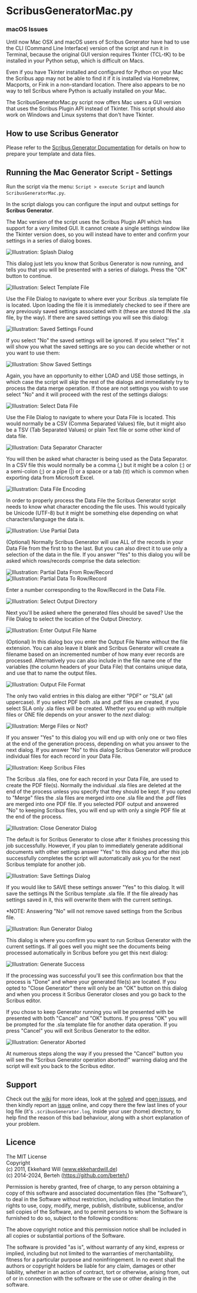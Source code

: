 ScribusGeneratorMac.py
======================

### macOS Issues

Until now Mac OSX and macOS users of Scribus Generator have had to use the CLI (Command Line Interface) version of the script and run it in Terminal, because the original GUI version requires Tkinter (TCL-tK) to be installed in your Python setup, which is difficult on Macs.

Even if you have Tkinter installed and configured for Python on your Mac the Scribus app may not be able to find it if it is installed via Homebrew, Macports, or Fink in a non-standard location.  There also appears to be no way to tell Scribus where Python is actually installed on your Mac.

The ScribusGeneratorMac.py script now offers Mac users a GUI version that uses the Scribus Plugin API instead of Tkinter. This script should also work on Windows and Linux systems that don't have Tkinter.

How to use Scribus Generator
------

Please refer to the [Scribus Generator Documentation](https://github.com/berteh/ScribusGenerator/wiki) for details on how to prepare your template and data files.

Running the Mac Generator Script - Settings
---------

Run the script via the menu: ``Script > execute Script`` and launch ``ScribusGeneratorMac.py``.

In the script dialogs you can configure the input and output settings for **Scribus Generator**.

The Mac version of the script uses the Scribus Plugin API which has support for a *very* limited GUI. It cannot create a single settings window like the Tkinter version does, so you will instead have to enter and confirm your settings in a series of dialog boxes.

![Illustration: Splash Dialog](01_Splash.png)

This dialog just lets you know that Scribus Generator is now running, and tells you that you will be presented with a series of dialogs.  Press the "OK" button to continue.

![Illustration: Select Template File](02_Select_Template.png)

Use the File Dialog to navigate to where ever your Scribus .sla template file is located.  Upon loading the file it is immediately checked to see if there are any previously saved settings associated with it (these are stored IN the .sla file, by the way). If there are saved settings you will see this dialog:

![Illustration: Saved Settings Found](03_Saved_Settings_Found.png)

If you select "No" the saved settings will be ignored. If you select "Yes" it will show you what the saved settings are so you can decide whether or not you want to use them:

![Illustration: Show Saved Settings](04_Saved_Settings.png)

Again, you have an opportunity to either LOAD and USE those settings, in which case the script will *skip* the rest of the dialogs and immediately try to process the data merge operation.  If those are not settings you wish to use select "No" and it will proceed with the rest of the settings dialogs:

![Illustration: Select Data File](05_Select_Data_File.png)

Use the File Dialog to navigate to where your Data File is located.  This would normally be a CSV (Comma Separated Values) file, but it might also be a TSV (Tab Separated Values) or plain Text file or some other kind of data file.

![Illustration: Data Separator Character](06_Data_Separator.png)

You will then be asked what character is being used as the Data Separator.  In a CSV file this would normally be a comma (,) but it might be a colon (:) or a semi-colon (;) or a pipe (|) or a space or a tab (\t) which is common when exporting data from Microsoft Excel.

![Illustration: Data File Encoding](07_Data_Encoding.png)

In order to properly process the Data File the Scribus Generator script needs to know what character encoding the file uses. This would typically be Unicode (UTF-8) but it might be something else depending on what characters/language the data is.

![Illustration: Use Partial Data](08_Partial_Data.png)

(Optional) Normally Scribus Generator will use ALL of the records in your Data File from the first to to the last. But you can also direct it to use only a selection of the data in the file. If you answer "Yes" to this dialog you will be asked which rows/records comprise the data selection:

![Illustration: Partial Data From Row/Record](09_Partial_Data_From.png)
![Illustration: Partial Data To Row/Record](10_Partial_Data_To.png)

Enter a number corresponding to the Row/Record in the Data File.

![Illustration: Select Output Directory](11_Select_Output_Dir.png)

Next you'll be asked where the generated files should be saved?  Use the File Dialog to select the location of the Output Directory.

![Illustration: Enter Output File Name](12_Output_File_Name.png)

(Optional) In this dialog box you enter the Output File Name without the file extension.  You can also leave it blank and Scribus Generator will create a filename based on an incremented number of how many ever records are processed.  Alternatively you can also include in the file name one of the variables (the column headers of your Data File) that contains unique data, and use that to name the output files.

![Illustration: Output File Format](13_File_Format.png)

The only two valid entries in this dialog are either "PDF" or "SLA" (all uppercase).  If you select PDF both .sla and .pdf files are created, if you select SLA only .sla files will be created. Whether you end up with multiple files or ONE file depends on your answer to the *next* dialog:

![Illustration: Merge Files or Not?](14_Merge_Files.png)

If you answer "Yes" to this dialog you will end up with only one or two files at the end of the generation process, depending on what you answer to the next dialog.  If you answer "No" to this dialog Scribus Generator will produce individual files for each record in your Data File.

![Illustration: Keep Scribus Files](15_Keep_Files.png)

The Scribus .sla files, one for each record in your Data File, are used to create the PDF file(s). Normally the individual .sla files are deleted at the end of the process unless you specify that they should be kept.  If you opted to "Merge" files the .sla files are merged into one .sla file and the .pdf files are merged into one PDF file.  If you selected PDF output and answered "No" to keeping Scribus files, you will end up with only a single PDF file at the end of the process.

![Illustration: Close Generator Dialog](16_Close_Generator.png)

The default is for Scribus Generator to close after it finishes processing this job successfully.  However, if you plan to immediately generate additional documents with other settings answer "Yes" to this dialog and after *this* job successfully completes the script will automatically ask you for the next Scribus template for another job.

![Illustration: Save Settings Dialog](17_Save_Settings.png)

If you would like to SAVE these settings answer "Yes" to this dialog. It will save the settings IN the Scribus template .sla file. If the file already has settings saved in it, this will overwrite them with the current settings.

*NOTE: Answering "No" will not remove saved settings from the Scribus file.

![Illustration: Run Generator Dialog](18_Generate.png)

This dialog is where you confirm you want to run Scribus Generator with the current settings.  If all goes well you might see the documents being processed automatically in Scribus before you get this next dialog:

![Illustration: Generate Success](19_Done.png)

If the processing was successful you'll see this confirmation box that the process is "Done" and where your generated file(s) are located.  If you opted to "Close Generator" there will only be an "OK" button on this dialog and when you process it Scribus Generator closes and you go back to the Scribus editor. 

If you chose to keep Generator running you will be presented with be presented with both "Cancel" and "OK" buttons. If you press "OK" you will be prompted for the .sla template file for another data operation.  If you press "Cancel" you will exit Scribus Generator to the editor.

![Illustration: Generator Aborted](20_Aborted.png)

At numerous steps along the way if you pressed the "Cancel" button you will see the "Scribus Generator operation aborted!" warning dialog and the script will exit you back to the Scribus editor.

Support
--------
Check out the [wiki](https://github.com/berteh/ScribusGenerator/wiki) for more ideas, look at the [solved](https://github.com/berteh/ScribusGenerator/issues?q=is%3Aissue+is%3Aclosed) and [open issues](https://github.com/berteh/ScribusGenerator/issues), and then kindly report an [issue](https://github.com/berteh/ScribusGenerator/issues) online, and copy there the few last lines of your log file (it's ```.scribusGenerator.log```, inside your user (home) directory, to help find the reason of this bad behaviour, along with a short explanation of your problem.


Licence
--------

The MIT License<br/>
Copyright <br/>
(c) 2011, Ekkehard Will (www.ekkehardwill.de)<br/>
(c) 2014-2024, Berteh (https://github.com/berteh/)

Permission is hereby granted, free of charge, to any person obtaining a copy of this software and associated documentation files (the "Software"), to deal in the Software without restriction, including without limitation the rights to use, copy, modify, merge, publish, distribute, sublicense, and/or sell copies of the Software, and to permit persons to whom the Software is furnished to do so, subject to the following conditions:

The above copyright notice and this permission notice shall be included in all copies or substantial portions of the Software.

The software is provided "as is", without warranty of any kind, express or implied, including but not limited to the warranties of merchantability, fitness for a particular purpose and noninfringement. In no event shall the authors or copyright holders be liable for any claim, damages or other liability, whether in an action of contract, tort or otherwise, arising from, out of or in connection with the software or the use or other dealing in the software.
